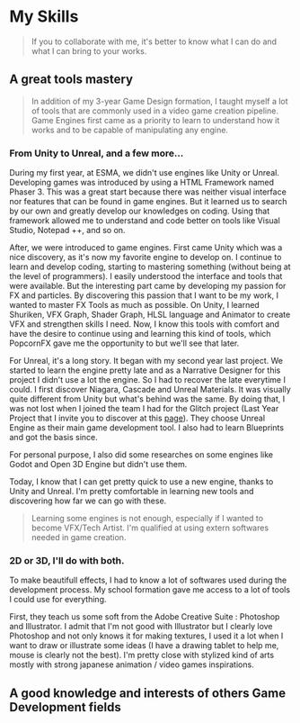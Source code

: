 # My Skills

> If you to collaborate with me, it's better to know what I can do and what I can bring to your works.

## A great tools mastery

> In addition of my 3-year Game Design formation, I taught myself a lot of tools that are commonly used in a video game creation pipeline. Game Engines first came as a priority to learn to understand how it works and to be capable of manipulating any engine.

### From Unity to Unreal, and a few more...

During my first year, at ESMA, we didn't use engines like Unity or Unreal. Developing games was introduced by using a HTML Framework named Phaser 3. This was a great start because there was neither visual interface nor features that can be found in game engines. But it learned us to search by our own and greatly develop our knowledges on coding.
Using that framework allowed me to understand and code better on tools like Visual Studio, Notepad ++, and so on.

After, we were introduced to game engines. First came Unity which was a nice discovery, as it's now my favorite engine to develop on. I continue to learn and develop coding, starting to mastering something (without being at the level of programmers). I easily understood the interface and tools that were available. But the interesting part came by developing my passion for FX and particles. By discovering this passion that I want to be my work, I wanted to master FX Tools as much as possible. On Unity, I learned Shuriken, VFX Graph, Shader Graph, HLSL language and Animator to create VFX and strengthen skills I need. Now, I know this tools with comfort and have the desire to continue using and learning this kind of tools, which PopcornFX gave me the opportunity to but we'll see that later.

For Unreal, it's a long story. It began with my second year last project. We started to learn the engine pretty late and as a Narrative Designer for this project I didn't use a lot the engine. So I had to recover the late everytime I could. I first discover Niagara, Cascade and Unreal Materials. It was visually quite different from Unity but what's behind was the same. By doing that, I was not lost when I joined the team I had for the Glitch project (Last Year Project that I invite you to discover at this [page](https://github.com/MatthieuAUBERT/MatthieuAUBERT.github.io/blob/main/Projects/SchoolProjects/Glitch/Glitch.md)). They choose Unreal Engine as their main game development tool. I also had to learn Blueprints and got the basis since.

For personal purpose, I also did some researches on some engines like Godot and Open 3D Engine but didn't use them.

Today, I know that I can get pretty quick to use a new engine, thanks to Unity and Unreal. I'm pretty comfortable in learning new tools and discovering how far we can go with these.

> Learning some engines is not enough, especially if I wanted to become VFX/Tech Artist. I'm qualified at using extern softwares needed in game creation.

### 2D or 3D, I'll do with both.

To make beautifull effects, I had to know a lot of softwares used during the development process. My school formation gave me access to a lot of tools I could use for everything.

First, they teach us some soft from the Adobe Creative Suite : Photoshop and Illustrator. I admit that I'm not good with Illustrator but I clearly love Photoshop and not only knows it for making textures, I used it a lot when I want to draw or illustrate some ideas (I have a drawing tablet to help me, mouse is clearly not the best). I'm pretty close with stylized kind of arts mostly with strong japanese animation / video games inspirations.

## A good knowledge and interests of others Game Development fields
